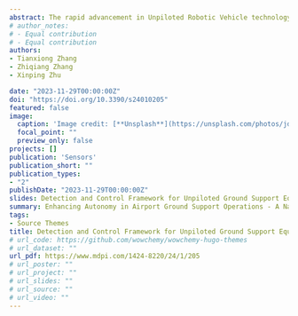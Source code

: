 ```yaml
---
abstract: The rapid advancement in Unpiloted Robotic Vehicle technology has significantly influenced ground support operations at airports, marking a critical shift towards future development. This study presents a novel Unpiloted Ground Support Equipment (GSE) detection and control framework, comprising virtual channel delineation, boundary line detection, object detection, and navigation and docking control, to facilitate automated aircraft docking within the aircraft stand. Firstly, we developed a bespoke virtual channel layout for Unpiloted GSE, aligning with opera-tional regulations and accommodating a wide spectrum of aircraft types. This layout employs turning induction markers to define essential navigation points, thereby streamlining GSE move-ment. Secondly, we integrated cameras and Lidar sensors to enable rapid and precise pose ad-justments during docking. The introduction of a boundary line detection system, along with an optimized, lightweight YOLO algorithm, ensures swift and accurate identification of boundaries, obstacles, and docking sites. Finally, we formulated a unique control algorithm for effective obsta-cle avoidance and docking in varied apron conditions, guaranteeing meticulous management of vehicle pose and speed. Our experimental findings reveal an 89% detection accuracy for the virtual channel boundary line, a 95% accuracy for guiding markers, and an F1-Score of 0.845 for the YO-LO object detection algorithm. The GSE achieved an average docking error of less than 3 cm and an angular deviation under 5 degrees, corroborating the efficacy and advanced nature of our proposed approach in Unpiloted GSE detection and aircraft docking.
# author_notes:
# - Equal contribution
# - Equal contribution
authors:
- Tianxiong Zhang
- Zhiqiang Zhang
- Xinping Zhu

date: "2023-11-29T00:00:00Z"
doi: "https://doi.org/10.3390/s24010205"
featured: false
image:
  caption: 'Image credit: [**Unsplash**](https://unsplash.com/photos/jdD8gXaTZsc)'
  focal_point: ""
  preview_only: false
projects: []
publication: 'Sensors'
publication_short: ""
publication_types:
- "2"
publishDate: "2023-11-29T00:00:00Z"
slides: Detection and Control Framework for Unpiloted Ground Support Equipment within the Aircraft Stand
summary: Enhancing Autonomy in Airport Ground Support Operations - A Navigation and Docking Control Approach for Unmanned Ground Support Equipment
tags:
- Source Themes
title: Detection and Control Framework for Unpiloted Ground Support Equipment within the Aircraft Stand
# url_code: https://github.com/wowchemy/wowchemy-hugo-themes
# url_dataset: ""
url_pdf: https://www.mdpi.com/1424-8220/24/1/205
# url_poster: ""
# url_project: ""
# url_slides: ""
# url_source: ""
# url_video: ""
---
```



